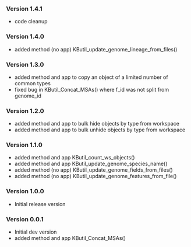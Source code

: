 ### Version 1.4.1
- code cleanup

### Version 1.4.0
- added method (no app) KButil_update_genome_lineage_from_files()

### Version 1.3.0
- added method and app to copy an object of a limited number of common types
- fixed bug in KButil_Concat_MSAs() where f_id was not split from genome_id

### Version 1.2.0
- added method and app to bulk hide objects by type from workspace
- added method and app to bulk unhide objects by type from workspace

### Version 1.1.0
- added method and app KButil_count_ws_objects()
- added method and app KButil_update_genome_species_name()
- added method (no app) KButil_update_genome_fields_from_files()
- added method (no app) KButil_update_genome_features_from_file()

### Version 1.0.0
- Initial release version

### Version 0.0.1
- Initial dev version
- added method and app KButil_Concat_MSAs()
